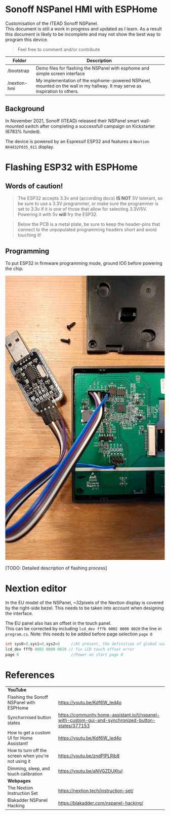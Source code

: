 # Sonoff NSPanel HMI with ESPHome
Customisation of the ITEAD Sonoff NSPanel.  
This document is still a work in progress and updated as I learn. As a result this document is likely to be incomplete and may not show the best way to program this device.

> Feel free to comment and/or contribute

| Folder | Description |
|-|-|
| /bootstrap | Demo files for flashing the NSPanel with esphome and simple screen interface |
| /nextion-hmi | My implementation of the esphome-powered NSPanel, mounted on the wall in my hallway. It may serve as inspiration to others. |

## Background

In November 2021, Sonoff (ITEAD) released their NSPanel smart wall-mounted switch after completing a successfull campaign on Kickstarter (6783% funded).  

The device is powered by an Espressif ESP32 and features a `Nextion NX4832F035_011` display.

# Flashing ESP32 with ESPHome
## Words of caution!
> The ESP32 accepts 3.3v and (according docs) **IS NOT** 5V tolerant, so be sure to use a 3.3V programmer, or make sure the programmer is set to 3.3v if it is one of those that allow for selecting 3.3V/5V.  
> Powering it with 5v **will** fry the ESP32.

> Below the PCB is a metal plate, be sure to keep the header-pins that connect to the unpopulated programming headers short and avoid touching it!

## Programming
To put ESP32 in firmware programming mode, ground IO0 before powering the chip.

![Programming](:../../assets/nspanel-programming-wiring.jpg)

[TODO: Detailed description of flashing process]

# Nextion editor
In the EU model of the NSPanel, ~32pixels of the Nextion display is covered by the right-side bezel. This needs to be taken into account when designing the interface.   

The EU panel also has an offset in the touch panel.  
This can be corrected by including `lcd_dev fffb 0002 0000 0020` the line in `program.cs`. Note: this needs to be added before page selection `page 0`

```c
int sys0=0,sys1=0,sys2=0     //At present, the definition of global variable only supports 4-byte signed integer (int), and other types of global quantity declaration are not supported. If you want to use string type, you can use variable control in the page to implement
lcd_dev fffb 0002 0000 0020 // fix LCD touch offset error
page 0                       //Power on start page 0

```
# References
|||
|-|-|
| **YouTube** ||
| Flashing the Sonoff NSPanel with ESPHome |https://youtu.be/Kdf6W_Ied4o|
| Synchornised button states | https://community.home-assistant.io/t/nspanel-with-custom-gui-and-synchronized-button-states/377153 |
| How to get a custom UI for Home Assistant! |https://youtu.be/Kdf6W_Ied4o|
| How to turn off the screen when you're not using it| https://youtu.be/zndPIPLRjb8 |
| Dimming, sleep, and touch calibration | https://youtu.be/aNVGZDUKtuI |
| **Webpages** | |
|The Nextion Instruction Set|https://nextion.tech/instruction-set/|
| Blakadder NSPanel Hacking| https://blakadder.com/nspanel-hacking/|
